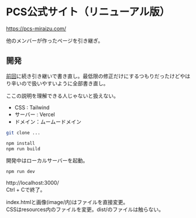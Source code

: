 # PCS公式サイト（リニューアル版）

https://pcs-miraizu.com/

他のメンバーが作ったページを引き継ぎ。

## 開発
[前回](https://github.com/pop-culture-studio/sds.fukuoka.jp)に続き引き継いで書き直し。最低限の修正だけにするつもりだったけどやはり辛いので扱いやすいように全部書き直し。

ここの説明を理解できる人じゃないと扱えない。

- CSS : Tailwind
- サーバー : Vercel
- ドメイン：ムームードメイン

```bash
git clone ...

npm install
npm run build
```

開発中はローカルサーバーを起動。
```bash
npm run dev
```
http://localhost:3000/  
Ctrl + Cで終了。

index.htmlと画像(image/内)はファイルを直接変更。  
CSSはresources内のファイルを変更。dist/のファイルは触らない。
